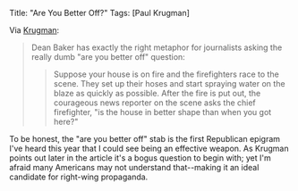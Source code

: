 Title: "Are You Better Off?"
Tags: [Paul Krugman]

Via [Krugman][1]:

>Dean Baker has exactly the right metaphor for journalists asking the really dumb "are you better off" question:
>
>>Suppose your house is on fire and the firefighters race to the scene. They set up their hoses and start spraying water on the blaze as quickly as possible. After the fire is put out, the courageous news reporter on the scene asks the chief firefighter, "is the house in better shape than when you got here?"

To be honest, the "are you better off" stab is the first Republican epigram I've heard this year that I could see being an effective weapon.  As Krugman points out later in the article it's a bogus question to begin with; yet I'm afraid many Americans may not understand that--making it an ideal candidate for right-wing propaganda.

[1]: http://krugman.blogs.nytimes.com/2012/09/04/the-fire-last-time/
